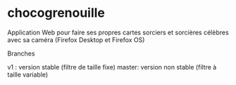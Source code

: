 # chocogrenouille
Application Web pour faire ses propres cartes sorciers et sorcières célèbres avec sa caméra (Firefox Desktop et Firefox OS)

Branches

v1 : version stable (filtre de taille fixe)
master: version non stable (filtre à taille variable)
